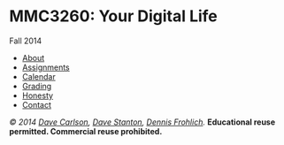 MMC3260: Your Digital Life
=======

Fall 2014

* [About](about.md)
* [Assignments](assignments.md)
* [Calendar](calendar.md)
* [Grading](grading.md)
* [Honesty](honesty.md)
* [Contact](contact.md)

_&copy; 2014 [Dave Carlson](https://www.jou.ufl.edu/faculty/facultydetail.asp?id=dcarlson), [Dave Stanton](http://davestanton.com/), [Dennis Frohlich](http://dennisfrohlich.com/index.html)._ __Educational reuse permitted. Commercial reuse prohibited.__
